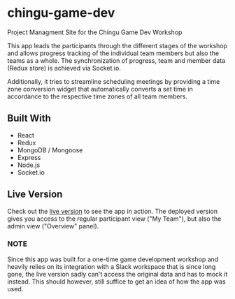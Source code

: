 # chingu-game-dev
Project Managment Site for the Chingu Game Dev Workshop

This app leads the participants through the different stages of the workshop and allows progress tracking of the individual team members
but also the teams as a whole. The synchronization of progress, team and member data (Redux store) is achieved via Socket.io.

Additionally, it tries to streamline scheduling meetings by providing a time zone conversion widget
that automatically converts a set time in accordance to the respective time zones of all team members.

## Built With
- React
- Redux
- MongoDB / Mongoose
- Express
- Node.js
- Socket.io

## Live Version
Check out the [live version](https://gamedev.kimkwanka.io/) to see the app in action.
The deployed version gives you access to the regular participant view ("My Team"), but also the admin view ("Overview" panel).

### NOTE
Since this app was built for a one-time game development workshop and heavily relies on its
integration with a Slack workspace that is since long gone, the live version sadly can't access the original
data and has to mock it instead. This should however, still suffice to get an idea of how the app was used.
